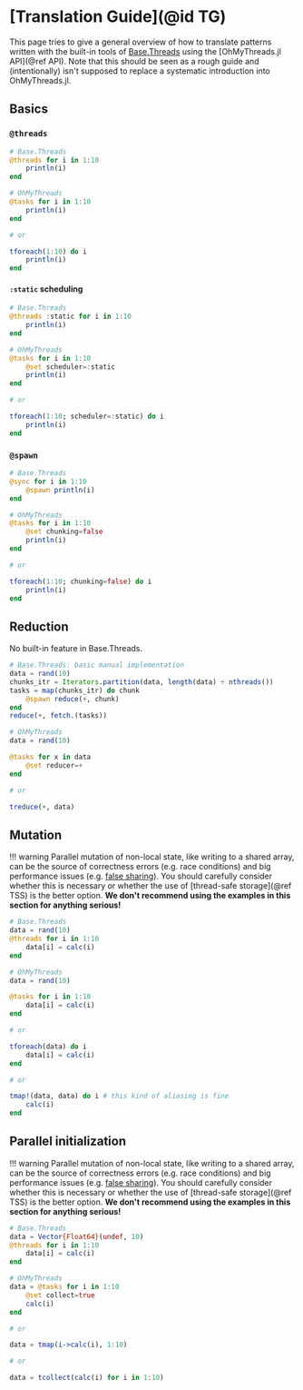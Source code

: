 # [Translation Guide](@id TG)

This page tries to give a general overview of how to translate patterns written with the built-in tools of [Base.Threads](https://docs.julialang.org/en/v1/base/multi-threading/) using the [OhMyThreads.jl API](@ref API). Note that this should be seen as a rough guide and (intentionally) isn't supposed to replace a systematic introduction into OhMyThreads.jl.


## Basics

### `@threads`

```julia
# Base.Threads
@threads for i in 1:10
    println(i)
end
```

```julia
# OhMyThreads
@tasks for i in 1:10
    println(i)
end

# or

tforeach(1:10) do i
    println(i)
end
```

#### `:static` scheduling

```julia
# Base.Threads
@threads :static for i in 1:10
    println(i)
end
```

```julia
# OhMyThreads
@tasks for i in 1:10
    @set scheduler=:static
    println(i)
end

# or

tforeach(1:10; scheduler=:static) do i
    println(i)
end
```

### `@spawn`

```julia
# Base.Threads
@sync for i in 1:10
    @spawn println(i)
end
```

```julia
# OhMyThreads
@tasks for i in 1:10
    @set chunking=false
    println(i)
end

# or

tforeach(1:10; chunking=false) do i
    println(i)
end
```

## Reduction

No built-in feature in Base.Threads.

```julia
# Base.Threads: basic manual implementation
data = rand(10)
chunks_itr = Iterators.partition(data, length(data) ÷ nthreads())
tasks = map(chunks_itr) do chunk
    @spawn reduce(+, chunk)
end
reduce(+, fetch.(tasks))
```

```julia
# OhMyThreads
data = rand(10)

@tasks for x in data
    @set reducer=+
end

# or

treduce(+, data)
```

## Mutation

!!! warning
    Parallel mutation of non-local state, like writing to a shared array, can be the source of correctness errors (e.g. race conditions) and big performance issues (e.g. [false sharing](https://en.wikipedia.org/wiki/False_sharing#:~:text=False%20sharing%20is%20an%20inherent,is%20limited%20to%20RAM%20caches.)). You should carefully consider whether this is necessary or whether the use of [thread-safe storage](@ref TSS) is the better option. **We don't recommend using the examples in this section for anything serious!**

```julia
# Base.Threads
data = rand(10)
@threads for i in 1:10
    data[i] = calc(i)
end
```

```julia
# OhMyThreads
data = rand(10)

@tasks for i in 1:10
    data[i] = calc(i)
end

# or

tforeach(data) do i
    data[i] = calc(i)
end

# or

tmap!(data, data) do i # this kind of aliasing is fine
    calc(i)
end
```

## Parallel initialization

!!! warning
    Parallel mutation of non-local state, like writing to a shared array, can be the source of correctness errors (e.g. race conditions) and big performance issues (e.g. [false sharing](https://en.wikipedia.org/wiki/False_sharing#:~:text=False%20sharing%20is%20an%20inherent,is%20limited%20to%20RAM%20caches.)). You should carefully consider whether this is necessary or whether the use of [thread-safe storage](@ref TSS) is the better option. **We don't recommend using the examples in this section for anything serious!**

```julia
# Base.Threads
data = Vector{Float64}(undef, 10)
@threads for i in 1:10
    data[i] = calc(i)
end
```

```julia
# OhMyThreads
data = @tasks for i in 1:10
    @set collect=true
    calc(i)
end

# or

data = tmap(i->calc(i), 1:10)

# or

data = tcollect(calc(i) for i in 1:10)
```
